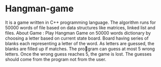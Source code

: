 # Hangman-game

It is a game written in C++ programming language. The algorithm runs for 50000 words of file based
on data structures like matrices, linked list and files. About Game : Play Hangman Game on 50000
words dictionary by choosing a letter based on current state board. Board having series of blanks each
representing a letter of the word. As letters are guessed, the blanks are filled up if matches. The program can guess at most 5 wrong letters. Once the wrong guess reaches 5, the game is lost. The guesses
should come from the program not from the user.
